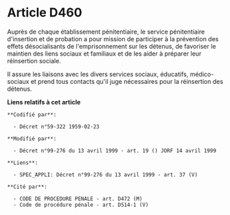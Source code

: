 # Article D460

Auprès de chaque établissement pénitentiaire, le service pénitentiaire d'insertion et de probation a pour mission de
participer à la prévention des effets désocialisants de l'emprisonnement sur les détenus, de favoriser le maintien des liens
sociaux et familiaux et de les aider à préparer leur réinsertion sociale.

Il assure les liaisons avec les divers services sociaux, éducatifs, médico-sociaux et prend tous contacts qu'il juge
nécessaires pour la réinsertion des détenus.

**Liens relatifs à cet article**

	**Codifié par**:

	  - Décret n°59-322 1959-02-23

	**Modifié par**:

	  - Décret n°99-276 du 13 avril 1999 - art. 19 () JORF 14 avril 1999

	**Liens**:

	  - SPEC_APPLI: Décret n°99-276 du 13 avril 1999 - art. 37 (V)

	**Cité par**:

	  - CODE DE PROCEDURE PENALE - art. D472 (M)
	  - Code de procédure pénale - art. D514-1 (V)
